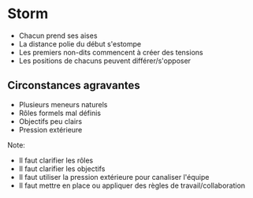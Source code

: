 # Storm
+ Chacun prend ses aises
+ La distance polie du début s'estompe
+ Les premiers non-dits commencent à créer des tensions
+ Les positions de chacuns peuvent différer/s'opposer


## Circonstances agravantes
+ Plusieurs meneurs naturels
+ Rôles formels mal définis
+ Objectifs peu clairs
+ Pression extérieure

Note:
+ Il faut clarifier les rôles
+ Il faut clarifier les objectifs
+ Il faut utiliser la pression extérieure pour canaliser l'équipe
+ Il faut mettre en place ou appliquer des règles de travail/collaboration
